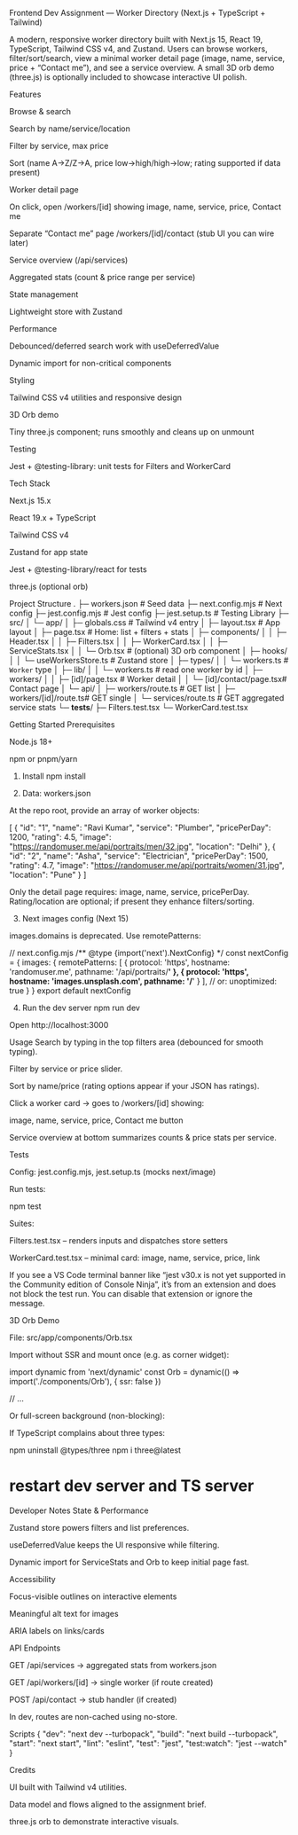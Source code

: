 Frontend Dev Assignment — Worker Directory (Next.js + TypeScript + Tailwind)

A modern, responsive worker directory built with Next.js 15, React 19, TypeScript, Tailwind CSS v4, and Zustand.
Users can browse workers, filter/sort/search, view a minimal worker detail page (image, name, service, price + “Contact me”), and see a service overview. A small 3D orb demo (three.js) is optionally included to showcase interactive UI polish.

 Features

Browse & search

Search by name/service/location

Filter by service, max price

Sort (name A→Z/Z→A, price low→high/high→low; rating supported if data present)

Worker detail page

On click, open /workers/[id] showing image, name, service, price, Contact me

Separate “Contact me” page /workers/[id]/contact (stub UI you can wire later)

Service overview (/api/services)

Aggregated stats (count & price range per service)

State management

Lightweight store with Zustand

Performance

Debounced/deferred search work with useDeferredValue

Dynamic import for non-critical components

Styling

Tailwind CSS v4 utilities and responsive design

3D Orb demo

Tiny three.js component; runs smoothly and cleans up on unmount

Testing

Jest + @testing-library: unit tests for Filters and WorkerCard

 Tech Stack

Next.js 15.x

React 19.x + TypeScript

Tailwind CSS v4

Zustand for app state

Jest + @testing-library/react for tests

three.js (optional orb)

 Project Structure
.
├─ workers.json                  # Seed data
├─ next.config.mjs               # Next config 
├─ jest.config.mjs               # Jest config 
├─ jest.setup.ts                 # Testing Library 
├─ src/
│  └─ app/
│     ├─ globals.css             # Tailwind v4 entry
│     ├─ layout.tsx              # App layout
│     ├─ page.tsx                # Home: list + filters + stats
│     ├─ components/
│     │  ├─ Header.tsx
│     │  ├─ Filters.tsx
│     │  ├─ WorkerCard.tsx
│     │  ├─ ServiceStats.tsx
│     │  └─ Orb.tsx              # (optional) 3D orb component
│     ├─ hooks/
│     │  └─ useWorkersStore.ts   # Zustand store
│     ├─ types/
│     │  └─ workers.ts           # `Worker` type
│     ├─ lib/
│     │  └─ workers.ts           # read one worker by id
│     ├─ workers/
│     │  ├─ [id]/page.tsx        # Worker detail 
│     │  └─ [id]/contact/page.tsx# Contact page 
│     └─ api/
│        ├─ workers/route.ts     # GET list 
│        ├─ workers/[id]/route.ts# GET single 
│        └─ services/route.ts    # GET aggregated service stats
└─ __tests__/
   ├─ Filters.test.tsx
   └─ WorkerCard.test.tsx

 Getting Started
Prerequisites

Node.js 18+

npm or pnpm/yarn

1) Install
npm install

2) Data: workers.json

At the repo root, provide an array of worker objects:

[
  {
    "id": "1",
    "name": "Ravi Kumar",
    "service": "Plumber",
    "pricePerDay": 1200,
    "rating": 4.5,
    "image": "https://randomuser.me/api/portraits/men/32.jpg",
    "location": "Delhi"
  },
  {
    "id": "2",
    "name": "Asha",
    "service": "Electrician",
    "pricePerDay": 1500,
    "rating": 4.7,
    "image": "https://randomuser.me/api/portraits/women/31.jpg",
    "location": "Pune"
  }
]


Only the detail page requires: image, name, service, pricePerDay.
Rating/location are optional; if present they enhance filters/sorting.

3) Next images config (Next 15)

images.domains is deprecated. Use remotePatterns:

// next.config.mjs
/** @type {import('next').NextConfig} */
const nextConfig = {
  images: {
    remotePatterns: [
      { protocol: 'https', hostname: 'randomuser.me', pathname: '/api/portraits/**' },
      { protocol: 'https', hostname: 'images.unsplash.com', pathname: '/**' }
    ],
    // or: unoptimized: true
  }
}
export default nextConfig

4) Run the dev server
npm run dev


Open http://localhost:3000

 Usage
Search by typing in the top filters area (debounced for smooth typing).

Filter by service or price slider.

Sort by name/price (rating options appear if your JSON has ratings).

Click a worker card → goes to /workers/[id] showing:

image, name, service, price, Contact me button

Service overview at bottom summarizes counts & price stats per service.

Tests

Config: jest.config.mjs, jest.setup.ts (mocks next/image)

Run tests:

npm test


Suites:

Filters.test.tsx – renders inputs and dispatches store setters

WorkerCard.test.tsx – minimal card: image, name, service, price, link

If you see a VS Code terminal banner like
“jest v30.x is not yet supported in the Community edition of Console Ninja”,
it’s from an extension and does not block the test run. You can disable that extension or ignore the message.

 3D Orb Demo

File: src/app/components/Orb.tsx

Import without SSR and mount once (e.g. as corner widget):

import dynamic from 'next/dynamic'
const Orb = dynamic(() => import('./components/Orb'), { ssr: false })

// …
<Orb className="fixed bottom-4 right-4 z-50 w-28 h-28" />


Or full-screen background (non-blocking):

<Orb className="fixed inset-0 -z-10" />


If TypeScript complains about three types:

npm uninstall @types/three
npm i three@latest
# restart dev server and TS server

 Developer Notes
State & Performance

Zustand store powers filters and list preferences.

useDeferredValue keeps the UI responsive while filtering.

Dynamic import for ServiceStats and Orb to keep initial page fast.

Accessibility

Focus-visible outlines on interactive elements

Meaningful alt text for images

ARIA labels on links/cards

API Endpoints

GET /api/services → aggregated stats from workers.json

GET /api/workers/[id] → single worker (if route created)

POST /api/contact → stub handler (if created)

In dev, routes are non-cached using no-store.

   

 Scripts
{
  "dev": "next dev --turbopack",
  "build": "next build --turbopack",
  "start": "next start",
  "lint": "eslint",
  "test": "jest",
  "test:watch": "jest --watch"
}



 Credits

UI built with Tailwind v4 utilities.

Data model and flows aligned to the assignment brief.

 three.js orb to demonstrate interactive visuals.
